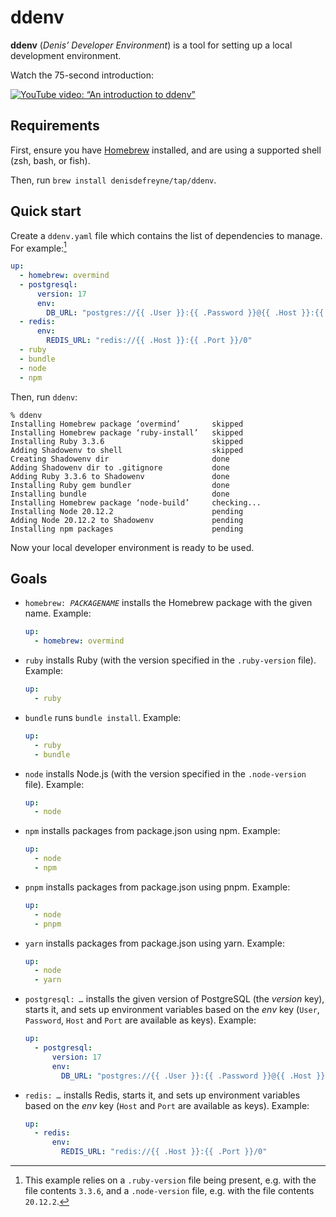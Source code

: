 # ddenv

**ddenv** (_Denis’ Developer Environment_) is a tool for setting up a local development environment.

Watch the 75-second introduction:

[![YouTube video: “An introduction to ddenv”](https://img.youtube.com/vi/SVd8HdS02yY/0.jpg)](https://www.youtube.com/watch?v=SVd8HdS02yY)

## Requirements

First, ensure you have [Homebrew](https://brew.sh/) installed, and are using a supported shell (zsh, bash, or fish).

Then, run `brew install denisdefreyne/tap/ddenv`.

## Quick start

Create a `ddenv.yaml` file which contains the list of dependencies to manage. For example:[^ruby-and-node-version]

```yaml
up:
  - homebrew: overmind
  - postgresql:
      version: 17
      env:
        DB_URL: "postgres://{{ .User }}:{{ .Password }}@{{ .Host }}:{{ .Port }}/mydb"
  - redis:
      env:
        REDIS_URL: "redis://{{ .Host }}:{{ .Port }}/0"
  - ruby
  - bundle
  - node
  - npm
```

[^ruby-and-node-version]: This example relies on a `.ruby-version` file being present, e.g. with the file contents `3.3.6`, and a `.node-version` file, e.g. with the file contents `20.12.2`.

Then, run `ddenv`:

```
% ddenv
Installing Homebrew package ‘overmind’       skipped
Installing Homebrew package ‘ruby-install’   skipped
Installing Ruby 3.3.6                        skipped
Adding Shadowenv to shell                    skipped
Creating Shadowenv dir                       done
Adding Shadowenv dir to .gitignore           done
Adding Ruby 3.3.6 to Shadowenv               done
Installing Ruby gem bundler                  done
Installing bundle                            done
Installing Homebrew package ‘node-build’     checking...
Installing Node 20.12.2                      pending
Adding Node 20.12.2 to Shadowenv             pending
Installing npm packages                      pending
```

Now your local developer environment is ready to be used.

## Goals

-   <code>homebrew: <var>PACKAGENAME</var></code> installs the Homebrew package with the given name. Example:

    ```yaml
    up:
      - homebrew: overmind
    ```

-   <code>ruby</code> installs Ruby (with the version specified in the `.ruby-version` file). Example:

    ```yaml
    up:
      - ruby
    ```

-   <code>bundle</code> runs `bundle install`. Example:

    ```yaml
    up:
      - ruby
      - bundle
    ```

-   <code>node</code> installs Node.js (with the version specified in the `.node-version` file). Example:

    ```yaml
    up:
      - node
    ```

-   <code>npm</code> installs packages from package.json using npm. Example:

    ```yaml
    up:
      - node
      - npm
    ```

-   <code>pnpm</code> installs packages from package.json using pnpm. Example:

    ```yaml
    up:
      - node
      - pnpm
    ```

-   <code>yarn</code> installs packages from package.json using yarn. Example:

    ```yaml
    up:
      - node
      - yarn
    ```

-   <code>postgresql: <var>…</var></code> installs the given version of PostgreSQL (the <var>version</var> key), starts it, and sets up environment variables based on the <var>env</var> key (`User`, `Password`, `Host` and `Port` are available as keys). Example:

    ```yaml
    up:
      - postgresql:
          version: 17
          env:
            DB_URL: "postgres://{{ .User }}:{{ .Password }}@{{ .Host }}:{{ .Port }}/mydb"
    ```

-   <code>redis: <var>…</var></code> installs Redis, starts it, and sets up environment variables based on the <var>env</var> key (`Host` and `Port` are available as keys). Example:

    ```yaml
    up:
      - redis:
          env:
            REDIS_URL: "redis://{{ .Host }}:{{ .Port }}/0"
    ```
